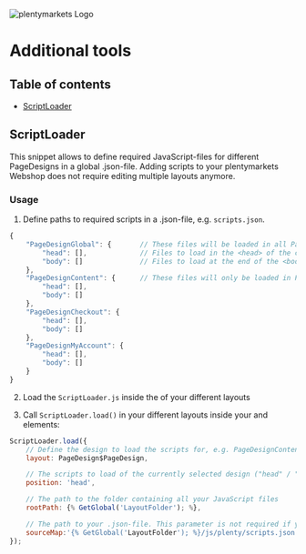 ![plentymarkets Logo](http://www.plentymarkets.eu/layout/pm/images/logo/plentymarkets-logo.jpg)

# Additional tools

## Table of contents

- [ScriptLoader](#scriptloader)

## ScriptLoader

This snippet allows to define required JavaScript-files for different PageDesigns in a global .json-file.
Adding scripts to your plentymarkets Webshop does not require editing multiple layouts anymore.

### Usage
1. Define paths to required scripts in a .json-file, e.g. `scripts.json`.
```js
{
	"PageDesignGlobal": {		// These files will be loaded in all PageDesigns
		"head": [],				// Files to load in the <head> of the current page
		"body": []				// Files to load at the end of the <body> of the current page
	},
	"PageDesignContent": {		// These files will only be loaded in PageDesignContent
		"head": [],
		"body": []
	},
	"PageDesignCheckout": {
		"head": [],
		"body": []
	},
	"PageDesignMyAccount": {
		"head": [],
		"body": []
	}
}
```

2. Load the `ScriptLoader.js` inside the <head> of your different layouts

3. Call `ScriptLoader.load()` in your different layouts inside your <head> and <body> elements:
```js
ScriptLoader.load({
	// Define the design to load the scripts for, e.g. PageDesignContent
	layout: PageDesign$PageDesign,

	// The scripts to load of the currently selected design ("head" / "body")
	position: 'head',

	// The path to the folder containing all your JavaScript files
	rootPath: {% GetGlobal('LayoutFolder'); %},

	// The path to your .json-file. This parameter is not required if your .json-file is stored inside 'rootPath'
	sourceMap:'{% GetGlobal('LayoutFolder'); %}/js/plenty/scripts.json'
});
```